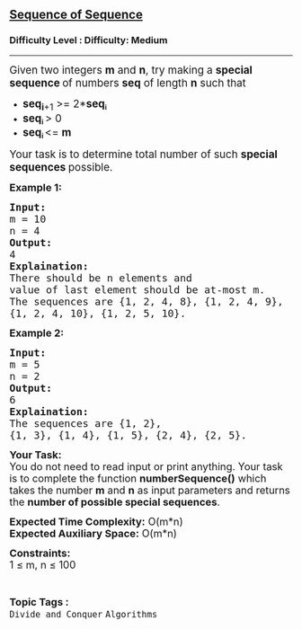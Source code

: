 <h2><a href="https://www.geeksforgeeks.org/problems/sequence-of-sequence1155/1">Sequence of Sequence</a></h2><h3>Difficulty Level : Difficulty: Medium</h3><hr><div class="problems_problem_content__Xm_eO"><p><span style="font-size: 14pt;">Given two integers <strong>m</strong> and <strong>n</strong>, try making a <strong>special sequence </strong>of numbers <strong>seq</strong> of length <strong>n</strong> such that </span></p>
<ul>
<li><span style="font-size: 14pt;"><strong>seq</strong><sub><strong>i</strong>+1</sub> &gt;= 2*</span><strong><span style="font-size: 18.6667px;">seq</span><sub>i</sub>&nbsp;</strong></li>
<li><strong><span style="font-size: 18.6667px;">seq</span></strong><sub><strong>i</strong>&nbsp;</sub><span style="font-size: 14pt;">&gt; 0</span></li>
<li><strong><span style="font-size: 18.6667px;">seq</span><sub>i&nbsp;</sub></strong><span style="font-size: 14pt;">&lt;= <strong>m</strong></span></li>
</ul>
<p><span style="font-size: 14pt;">Your task is to determine total number of such <strong>special sequences </strong>possible.</span></p>
<p><strong><span style="font-size: 18px;">Example 1:</span></strong></p>
<pre><span style="font-size: 18px;"><strong>Input:</strong> <br>m = 10<br>n = 4
<strong>Output:</strong> <br>4
<strong>Explaination:</strong> <br>There should be n elements and 
value of last element should be at-most m. 
The sequences are {1, 2, 4, 8}, {1, 2, 4, 9}, 
{1, 2, 4, 10}, {1, 2, 5, 10}.</span></pre>
<p><strong><span style="font-size: 18px;">Example 2:</span></strong></p>
<pre><span style="font-size: 18px;"><strong>Input:</strong> <br>m = 5<br>n = 2
<strong>Output:</strong> <br>6
<strong>Explaination:</strong> <br>The sequences are {1, 2}, 
{1, 3}, {1, 4}, {1, 5}, {2, 4}, {2, 5}.</span></pre>
<p><span style="font-size: 18px;"><strong>Your Task:</strong><br>You do not need to read input or print anything. Your task is to complete the function <strong>numberSequence()</strong> which takes the number <strong>m</strong> and <strong>n</strong> as input parameters and returns the <strong>number of possible special sequences</strong>.</span></p>
<p><span style="font-size: 18px;"><strong>Expected Time Complexity:</strong> O(m*n)<br><strong>Expected Auxiliary Space:</strong> O(m*n)</span></p>
<p><span style="font-size: 18px;"><strong>Constraints:</strong><br>1 ≤ m, n ≤ 100</span></p></div><br><p><span style=font-size:18px><strong>Topic Tags : </strong><br><code>Divide and Conquer</code>&nbsp;<code>Algorithms</code>&nbsp;